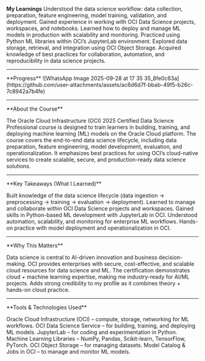 **My Learnings**
Understood the data science workflow: data collection, preparation, feature engineering, model training, validation, and deployment.
Gained experience in working with OCI Data Science projects, workspaces, and notebooks.
Learned how to deploy and manage ML models in production with scalability and monitoring.
Practiced using Python ML libraries within OCI’s JupyterLab environment.
Explored data storage, retrieval, and integration using OCI Object Storage.
Acquired knowledge of best practices for collaboration, automation, and reproducibility in data science projects.
<hr>
**Progress**
![WhatsApp Image 2025-09-28 at 17 35 35_8fe0c63a](https://github.com/user-attachments/assets/ac6d6d7f-bbab-49f5-b26c-7c8942a7b4fe)
<hr>
**About the Course**

The Oracle Cloud Infrastructure (OCI) 2025 Certified Data Science Professional course is designed to train learners in building, training, and deploying machine learning (ML) models on the Oracle Cloud platform. The course covers the end-to-end data science lifecycle, including data preparation, feature engineering, model development, evaluation, and operationalization. It emphasizes best practices for using OCI’s cloud-native services to create scalable, secure, and production-ready data science solutions.
<hr>
**Key Takeaways (What I Learned)**

Built knowledge of the data science lifecycle (data ingestion → preprocessing → training → evaluation → deployment).
Learned to manage and collaborate within OCI Data Science projects and workspaces.
Gained skills in Python-based ML development with JupyterLab in OCI.
Understood automation, scalability, and monitoring for enterprise ML workflows.
Hands-on practice with model deployment and operationalization in OCI.
<hr>
**Why This Matters**

Data science is central to AI-driven innovation and business decision-making.
OCI provides enterprises with secure, cost-effective, and scalable cloud resources for data science and ML.
The certification demonstrates cloud + machine learning expertise, making me industry-ready for AI/ML projects.
Adds strong credibility to my profile as it combines theory + hands-on cloud practice.
<hr>
**Tools & Technologies Used**

Oracle Cloud Infrastructure (OCI) – compute, storage, networking for ML workflows.
OCI Data Science Service – for building, training, and deploying ML models.
JupyterLab – for coding and experimentation in Python.
Machine Learning Libraries – NumPy, Pandas, Scikit-learn, TensorFlow, PyTorch.
OCI Object Storage – for managing datasets.
Model Catalog & Jobs in OCI – to manage and monitor ML models.
